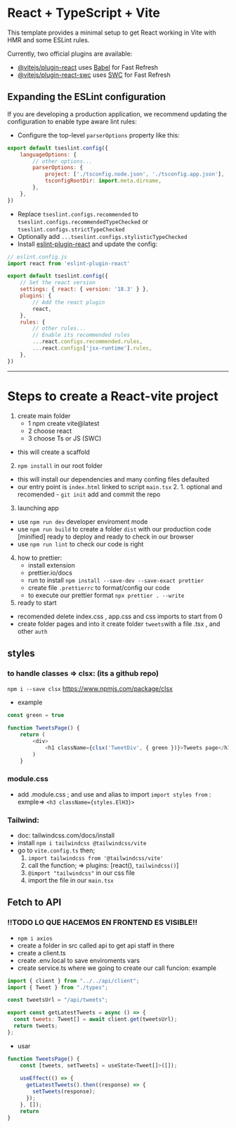 # React + TypeScript + Vite

This template provides a minimal setup to get React working in Vite with HMR and some ESLint rules.

Currently, two official plugins are available:

- [@vitejs/plugin-react](https://github.com/vitejs/vite-plugin-react/blob/main/packages/plugin-react/README.md) uses [Babel](https://babeljs.io/) for Fast Refresh
- [@vitejs/plugin-react-swc](https://github.com/vitejs/vite-plugin-react-swc) uses [SWC](https://swc.rs/) for Fast Refresh

## Expanding the ESLint configuration

If you are developing a production application, we recommend updating the configuration to enable type aware lint rules:

- Configure the top-level `parserOptions` property like this:

```js
export default tseslint.config({
    languageOptions: {
        // other options...
        parserOptions: {
            project: ['./tsconfig.node.json', './tsconfig.app.json'],
            tsconfigRootDir: import.meta.dirname,
        },
    },
})
```

- Replace `tseslint.configs.recommended` to `tseslint.configs.recommendedTypeChecked` or `tseslint.configs.strictTypeChecked`
- Optionally add `...tseslint.configs.stylisticTypeChecked`
- Install [eslint-plugin-react](https://github.com/jsx-eslint/eslint-plugin-react) and update the config:

```js
// eslint.config.js
import react from 'eslint-plugin-react'

export default tseslint.config({
    // Set the react version
    settings: { react: { version: '18.3' } },
    plugins: {
        // Add the react plugin
        react,
    },
    rules: {
        // other rules...
        // Enable its recommended rules
        ...react.configs.recommended.rules,
        ...react.configs['jsx-runtime'].rules,
    },
})
```
---------------------

# Steps to create a React-vite project

1. create main folder 
    - 1 npm create vite@latest
    - 2 choose react
    - 3 choose Ts or JS (SWC)
- this will create a scaffold
2. ``npm install`` in our root folder
- this will install our dependencies and many confing files defaulted
- our entry point is ``index.html`` linked to script ``main.tsx``
    2. 1.  optional and recomended - `git init` add and commit the repo
3. launching app
- use ``npm run dev`` developer enviroment mode 
- use ``npm run build`` to create a folder `dist` with our production code [minified] ready to deploy and ready to check in our browser
- use ``npm run lint`` to check our code is right 
4. how to prettier:
    - install extension
    - prettier.io/docs
    - run to install ``npm install --save-dev --save-exact prettier``
    - create file `.prettierrc` to format/config our code
    - to execute our prettier format `npx prettier . --write`
5. ready to start 
- recomended delete index.css , app.css and css imports to start from 0
- create folder pages and into it create folder `tweets`with a file .tsx , and other `auth`


## styles
### to handle classes => clsx: (its a github repo)
`npm i --save clsx` https://www.npmjs.com/package/clsx
- example 
```javascript
const green = true

function TweetsPage() {
    return (
        <div>
            <h1 className={clsx('TweetDiv', { green })}>Tweets page</h1>
        )
    }
```
### module.css 
- add .module.css ; and use and alias to import `import styles from` : exmple=> ``<h3 className={styles.ElH3}>``
### Tailwind:
- doc: tailwindcss.com/docs/install
- install `npm i tailwindcss @tailwindcss/vite`
- go to ``vite.config.ts`` then; 
    1. ``import tailwindcss from '@tailwindcss/vite'``
    2. call the function; =>
    plugins: [react(), ``tailwindcss()``]
    3. ``@import "tailwindcss"`` in our css file 
    4. import the file in our ``main.tsx``

## Fetch to API
### !!TODO LO QUE HACEMOS EN FRONTEND ES VISIBLE!!
- ``npm i axios``
- create a folder in src called api to get api staff in there
- create a client.ts 
- create .env.local to save enviroments vars
- create service.ts where we going to create our call funcion: example 
```javascript
import { client } from "../../api/client";
import { Tweet } from "./types";

const tweetsUrl = "/api/tweets";

export const getLatestTweets = async () => {
  const tweets: Tweet[] = await client.get(tweetsUrl);
  return tweets;
};
```
- usar 
```javascript
function TweetsPage() {
    const [tweets, setTweets] = useState<Tweet[]>([]);
  
    useEffect(() => {
      getLatestTweets().then((response) => {
        setTweets(response);
      });
    }, []); 
    return
}
```